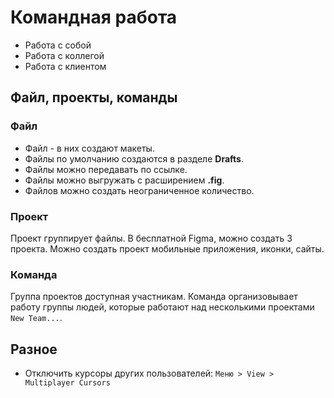 # Командная работа
* Работа с собой
* Работа с коллегой
* Работа с клиентом

## Файл, проекты, команды

### Файл
* Файл - в них создают макеты.
* Файлы по умолчанию создаются в разделе **Drafts**.
* Файлы можно передавать по ссылке.
* Файлы можно выгружать с расширением **.fig**.
* Файлов можно создать неограниченное количество.

### Проект
Проект группирует файлы. В бесплатной Figma, можно создать 3 проекта. Можно создать проект мобильные приложения, иконки, сайты.

### Команда
Группа проектов доступная участникам. Команда организовывает работу группы людей, которые работают над несколькими проектами `New Team...`.

## Разное
* Отключить курсоры других пользователей: `Меню > View > Multiplayer Cursors`